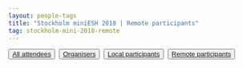 ```yaml
---
layout: people-tags
title: "Stockholm miniESH 2018 | Remote participants"
tag: stockholm-mini-2018-remote
---
```

<button class="grey"><a class="linkbutton" href="/tag/stockholm-mini-2018-people">
  All attendees
</a></button>&nbsp;
<button class="grey"><a class="linkbutton" href="/tag/stockholm-mini-2018-organiser">
  Organisers
</a></button>&nbsp;
<button class="grey"><a class="linkbutton" href="/tag/stockholm-mini-2018-local">
  Local participants
</a></button>&nbsp;
<button class="grey"><a class="linkbutton" href="/tag/stockholm-mini-2018-remote">
  Remote participants
</a></button>